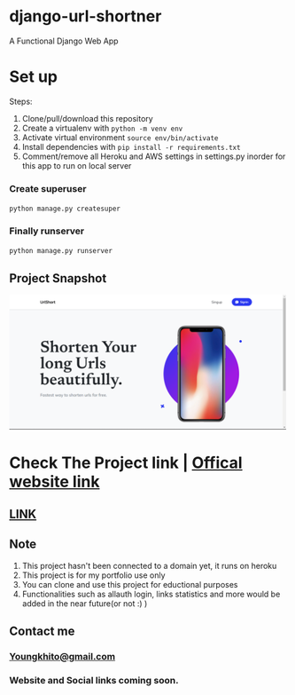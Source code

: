 # django-url-shortner
A Functional Django Web App



# Set up
Steps:

1. Clone/pull/download this repository
2. Create a virtualenv with `python -m venv env`
3. Activate virtual environment `source env/bin/activate`
4. Install dependencies with `pip install -r requirements.txt`
5. Comment/remove all Heroku and AWS settings in settings.py inorder for this app to run on local server

### Create superuser
`python manage.py createsuper`

### Finally runserver
`python manage.py runserver`

##  Project Snapshot
<img src="app.png" width="500px">

# Check The Project link | [Offical website link](https://djshort.herokuapp.com/)
  ## [LINK](https://djshort.herokuapp.com/)


## Note
1. This project hasn't been connected to a domain yet, it runs on heroku
2. This project is for my portfolio use only 
3. You can clone and use this project for eductional purposes
4. Functionalities such as allauth login, links statistics and more would be added in the near future(or not :) )

## Contact me
 ### Youngkhito@gmail.com
 ### Website and Social links coming soon.
 
 
